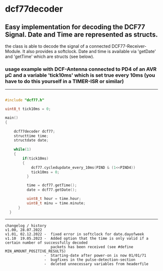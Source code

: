 # dcf77decoder
## Easy implementation for decoding the DCF77 Signal. Date and Time are represented as structs. 
the class is able to decode the signal of a connected DCF77-Receiver-Module. It also provides a softclock. Date and time is available via 'getDate' and 'getTime' which are structs (see below).

### usage example with DCF-Antenna connected to PD4 of an AVR µC and a variable 'tick10ms' which is set true every 10ms (you have to do this yourself in a TIMER-ISR or similar)
----------------------------------------------------------------
```cpp

#include "dcf77.h"

uint8_t tick10ms = 0;

main()
{
    
    dcf77decoder dcf77;
    structtime time;
    structdate date;
    
    while(1)
    {
        if(tick10ms) 
        {
            dcf77.cycledupdate_every_10ms(PIND & (1<<PIND4))
            tick10ms = 0;
          }

          time = dcf77.getTime();
          date = dcf77.getDate();

          uint8_t hour = time.hour;
          uint8_t minu = time.minute;
      }
  }
```   
  ------------------------------------------------------------------

    
    changelog / history
    v1.00, 28.07.2022
    v1.01, 02.12.2022 -  fixed error in softclock for date.dayofweek
    v1.10  19.05.2023 -  Added option that the time is only valid if a certain number of successfully decoded
                         packets has been received (see #define MIN_AMOUNT_POSITIVE_RESULTS)
                      -  Starting-date after power-on is now 01/01/71
                      -  bugfixes in the pulse-detection-section
                      -  deleted unnecessary variables from headerfile
